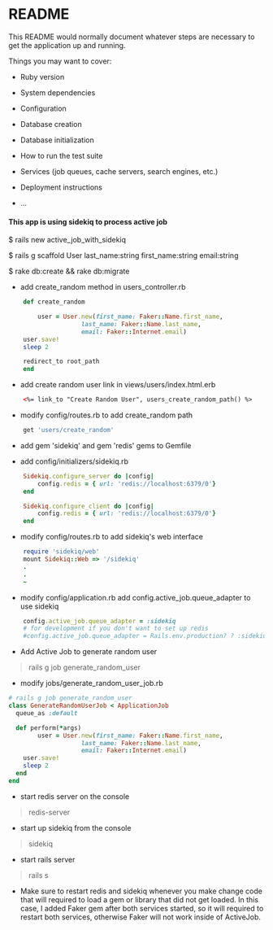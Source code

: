 # README

This README would normally document whatever steps are necessary to get the
application up and running.

Things you may want to cover:

* Ruby version

* System dependencies

* Configuration

* Database creation

* Database initialization

* How to run the test suite

* Services (job queues, cache servers, search engines, etc.)

* Deployment instructions

* ...

#### This app is using sidekiq to process active job

$ rails new active_job_with_sidekiq

$ rails g scaffold User last_name:string first_name:string email:string

$ rake db:create && rake db:migrate

* add create_random method in users_controller.rb

```ruby
	def create_random

		user = User.new(first_name: Faker::Name.first_name, 
                    last_name: Faker::Name.last_name, 
                    email: Faker::Internet.email)
    user.save!
    sleep 2

    redirect_to root_path
	end
```

* add create random user link in views/users/index.html.erb

```html
	<%= link_to "Create Random User", users_create_random_path() %>
```

* modify config/routes.rb to add create_random path

```ruby
	get 'users/create_random'

```

* add gem 'sidekiq' and gem 'redis' gems to Gemfile

* add config/initializers/sidekiq.rb

```ruby
	Sidekiq.configure_server do |config|
		config.redis = { url: 'redis://localhost:6379/0'}
	end

	Sidekiq.configure_client do |config|
		config.redis = { url: 'redis://localhost:6379/0'}
	end
```

* modify config/routes.rb to add sidekiq's web interface

```ruby
	require 'sidekiq/web'
	mount Sidekiq::Web => '/sidekiq'
	.
	.
	~
```

* modify config/application.rb add config.active_job.queue_adapter to use sidekiq

```ruby
	config.active_job.queue_adapter = :sidekiq
	# for development if you don't want to set up redis
	#config.active_job.queue_adapter = Rails.env.production? ? :sidekiq : :async

```

* Add Active Job to generate random user
> rails g job generate_random_user

* modify jobs/generate_random_user_job.rb
```ruby
# rails g job generate_random_user
class GenerateRandomUserJob < ApplicationJob
  queue_as :default

  def perform(*args)
		user = User.new(first_name: Faker::Name.first_name, 
                    last_name: Faker::Name.last_name, 
                    email: Faker::Internet.email)
    user.save!
    sleep 2
  end
end
```

* start redis server on the console
> redis-server

* start up sidekiq from the console
> sidekiq

* start rails server
> rails s

* Make sure to restart redis and sidekiq whenever you make change code that will required to load a gem or library that did not get loaded. In this case, I added Faker gem after both services started, so it will required to restart both services, otherwise Faker will not work inside of ActiveJob.

